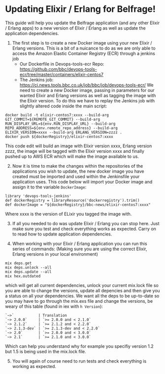 # Updating Elixir / Erlang for Belfrage! 
This guide will help you update the Belfrage application (and any other Elixir / Erlang apps) to a new version of Elixir / Erlang as well as update the application dependencies. 

1. The first step is to create a new Docker image using your new Elixir / Erlang versions. This is a bit of a nuicance to do as we are only able to access the Amazon Elastic Container Registry (ECR) through a jenkins job
    * Our Dockerfile in Devops-tools-ecr Repo: https://github.com/bbc/devops-tools-ecr/tree/master/containers/elixir-centos7
    * The Jenkins job: https://ci.news.tools.bbc.co.uk/job/bbc/job/devops-tools-ecr/
We need to create a new Docker image, passing in parameters for our wanted Elixir and Erlang versions as well as tagging the image with the Elixir version. To do this we have to replay the Jenkins job with slightly altered code inside the main script:



```
docker build -t elixir-centos7:xxxx --build-arg GIT_COMMIT=${REMOTE_GIT_COMMIT} --build-arg RUN_DISPLAY_URL=${env.RUN_DISPLAY_URL} --build-arg REPO_ADDRESS=${env.remote_repo_address} --build-arg ELIXIR_VERSION=xxxx --build-arg ERLANG_VERSION=zzzz .
docker push ${dockerRegistry}/elixir-centos7:xxxx
```
This code edit will build an image with Elixir version xxxx, Erlang version zzzz, the image will be tagged with the Elixir version xxxx and finally pushed up to AWS ECR which will make the image available to us.

2. Now it is time to make the changes within the repositories of the applications you wish to update, the new docker image you have created must be imported and used within the Jenkinsfile your application uses. This code below will import your Docker image and assign it to the variable `DockerImage`:

```
library 'devops-tools-jenkins'
def dockerRegistry = libraryResource('dockerregistry').trim()
def dockerImage = "${dockerRegistry}/bbc-news/elixir-centos7:xxxx"
```
Where xxxx is the version of ELixir you tagged the image with.

3. If all you needed to do was update Elixir / Erlang you can stop here. Just make sure you test and check everything works as expected. Carry on to read how to update application dependencies. 

4. When working with your Elixir / Erlang application you can run this series of commands:
(Making sure you are using the correct Elixir, Erlang versions in your local environment)
```
mix deps.get
mix deps.unlock --all
mix deps.update --all
mix hex.outdated
```
which will get all current dependencies, unlock your current mix.lock file so you are able to change the versions, update all depencies and then give you a status on all your dependencies. 
We want all the deps to be up-to-date so you may have to go through the mix.exs file and change the versions, be weary of this table (found in iex with `h Version`):

    `~>`           | Translation               
    `~> 2.0.0`     | `>= 2.0.0 and < 2.1.0`    
    `~> 2.1.2`     | `>= 2.1.2 and < 2.2.0`    
    `~> 2.1.3-dev` | `>= 2.1.3-dev and < 2.2.0`
    `~> 2.0`       | `>= 2.0.0 and < 3.0.0`    
    `~> 2.1`       | `>= 2.1.0 and < 3.0.0`  

Which can help you understand why for example you specifiy version 1.2 but 1.5 is being used in the mix.lock file. 

5. You will again of course need to run tests and check everything is working as expected.
